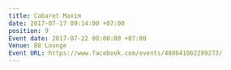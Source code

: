 ```yaml
---
title: Cabaret Maxim
date: 2017-07-17 09:14:00 +07:00
position: 9
Event date: 2017-07-22 00:00:00 +07:00
Venue: 88 Lounge
Event URL: https://www.facebook.com/events/480641862289273/
---
```


